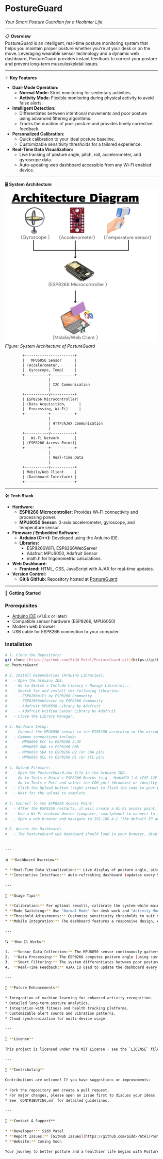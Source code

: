# PostureGuard  
*Your Smart Posture Guardian for a Healthier Life*  

---

📋 **Overview**  
PostureGuard is an intelligent, real-time posture monitoring system that helps you maintain proper posture whether you're at your desk or on the move. Leveraging wearable sensor technology and a dynamic web dashboard, PostureGuard provides instant feedback to correct your posture and prevent long-term musculoskeletal issues.

---

✨ **Key Features**  
- **Dual-Mode Operation:**  
  - **Normal Mode:** Strict monitoring for sedentary activities.  
  - **Activity Mode:** Flexible monitoring during physical activity to avoid false alerts.
- **Intelligent Detection:**  
  - Differentiates between intentional movements and poor posture using advanced filtering algorithms.
  - Tracks the duration of poor posture and provides timely corrective feedback.
- **Personalized Calibration:**  
  - Quick calibration to your ideal posture baseline.
  - Customizable sensitivity thresholds for a tailored experience.
- **Real-Time Data Visualization:**  
  - Live tracking of posture angle, pitch, roll, accelerometer, and gyroscope data.
  - Auto-updating web dashboard accessible from any Wi-Fi enabled device.

---

🖥️ **System Architecture**  
![System Architecture Diagram](https://github.com/Sidd-Patel/PostureGuard/blob/f82f2892e5d70745c76835d27f74d368d55333c1/System%20Architecture%20Diagram.png)
*Figure: System Architecture of PostureGuard*  

            +-----------------------+
            |   MPU6050 Sensor      |
            | (Accelerometer,       |
            |  Gyroscope, Temp)     |
            +-----------+-----------+
                        |
                        | I2C Communication
                        |
            +-----------v-----------+
            | ESP8266 Microcontroller|
            | (Data Acquisition,      |
            |  Processing, Wi-Fi)     |
            +-----------+-----------+
                        |
                        | HTTP/AJAX Communication
                        |
            +-----------v-----------+
            |   Wi-Fi Network       |
            | (ESP8266 Access Point)|
            +-----------+-----------+
                        |
                        | Real-Time Data
                        |
            +-----------v-----------+
            | Mobile/Web Client     |
            | (Dashboard Interface) |
            +-----------------------+

---

🛠️ **Tech Stack**  
- **Hardware:**  
  - **ESP8266 Microcontroller:** Provides Wi-Fi connectivity and processing power.  
  - **MPU6050 Sensor:** 3-axis accelerometer, gyroscope, and temperature sensor.
- **Firmware / Embedded Software:**  
  - **Arduino (C++):** Developed using the Arduino IDE.
  - **Libraries:**  
    - ESP8266WiFi, ESP8266WebServer  
    - Adafruit MPU6050, Adafruit Sensor  
    - math.h for trigonometric calculations.
- **Web Dashboard:**  
  - **Frontend:** HTML, CSS, JavaScript with AJAX for real-time updates.
- **Version Control:**  
  - **Git & GitHub:** Repository hosted at [PostureGuard](https://github.com/Sidd-Patel/PostureGuard)

---

🚀 **Getting Started**

### Prerequisites 
- [Arduino IDE](https://www.arduino.cc/en/software) (v1.8.x or later)
- Compatible sensor hardware (ESP8266, MPU6050)
- Modern web browser
- USB cable for ESP8266 connection to your computer.

### Installation

```bash
# 1. Clone the Repository:
git clone [https://github.com/Sidd-Patel/PostureGuard.git](https://github.com/Sidd-Patel/PostureGuard.git)
cd PostureGuard

# 2. Install Dependencies (Arduino Libraries):
#   - Open the Arduino IDE.
#   - Go to Sketch > Include Library > Manage Libraries...
#   - Search for and install the following libraries:
#     - ESP8266WiFi by ESP8266 Community
#     - ESP8266WebServer by ESP8266 Community
#     - Adafruit MPU6050 Library by Adafruit
#     - Adafruit Unified Sensor Library by Adafruit
#   - Close the Library Manager.

# 3. Hardware Setup:
#   - Connect the MPU6050 sensor to the ESP8266 according to the wiring diagram provided in the documentation (or within the .ino file comments).
#   - Common connections include:
#     - MPU6050 VCC to ESP8266 3.3V
#     - MPU6050 GND to ESP8266 GND
#     - MPU6050 SDA to ESP8266 D2 (or SDA pin)
#     - MPU6050 SCL to ESP8266 D1 (or SCL pin)

# 4. Upload Firmware:
#   - Open the PostureGuard.ino file in the Arduino IDE.
#   - Go to Tools > Board > ESP8266 Boards (e.g., NodeMCU 1.0 (ESP-12E Module)).
#   - Go to Tools > Port and select the COM port (Windows) or /dev/tty.* (macOS/Linux) corresponding to your ESP8266.
#   - Click the Upload button (right arrow) to flash the code to your ESP8266.
#   - Wait for the upload to complete.

# 5. Connect to the ESP8266 Access Point:
#   - After the ESP8266 restarts, it will create a Wi-Fi access point.
#   - Use a Wi-Fi-enabled device (computer, smartphone) to connect to the network named "PostureGuardAP" (or whatever name you set in the .ino file).
#   - Open a web browser and navigate to 192.168.4.1 (the default IP address of the ESP8266 access point).

# 6. Access the Dashboard:
#   - The PostureGuard web dashboard should load in your browser, displaying real-time sensor data.


---

📊 **Dashboard Overview**

* **Real-Time Data Visualization:** Live display of posture angle, pitch, roll, accelerometer, and gyroscope readings.
* **Interactive Interface:** Auto-refreshing dashboard (updates every 500ms) accessible via any Wi-Fi enabled device.

---

🔧 **Usage Tips**

* **Calibration:** For optimal results, calibrate the system while maintaining your ideal posture. Follow the on-screen instructions to calibrate smoothly.
* **Mode Switching:** Use "Normal Mode" for desk work and "Activity Mode" during physical exercises to avoid false alerts.
* **Threshold Adjustments:** Customize sensitivity thresholds to suit your comfort and requirements.
* **Mobile Integration:** The dashboard features a responsive design, ensuring seamless access and monitoring on desktops, tablets, and smartphones. Connect to the ESP8266 Access Point and monitor your posture in real time via your browser.

---

🔍 **How It Works**

1.  **Sensor Data Collection:** The MPU6050 sensor continuously gathers data.
2.  **Data Processing:** The ESP8266 computes posture angle (using custom Z-axis remapping), pitch, and roll using advanced algorithms.
3.  **Smart Filtering:** The system differentiates between poor posture and intentional movement using filtering algorithms.
4.  **Real-Time Feedback:** AJAX is used to update the dashboard every 500ms, providing instant feedback.

---

🔄 **Future Enhancements**

* Integration of machine learning for enhanced activity recognition.
* Detailed long-term posture analytics.
* Integration with fitness and health tracking platforms.
* Customizable alert sounds and vibration patterns.
* Cloud synchronization for multi-device usage.

---

📝 **License**

This project is licensed under the MIT License - see the `LICENSE` file for details.

---

👥 **Contributing**

Contributions are welcome! If you have suggestions or improvements:

* Fork the repository and create a pull request.
* For major changes, please open an issue first to discuss your ideas.
* See `CONTRIBUTING.md` for detailed guidelines.

---

💬 **Contact & Support**

* **Developer:** Sidd Patel
* **Report Issues:** [GitHub Issues](https://github.com/Sidd-Patel/PostureGuard/issues)
* **Website:** Coming Soon

Your journey to better posture and a healthier life begins with PostureGuard!

